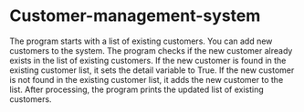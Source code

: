 # Customer-management-system
The program starts with a list of existing customers.
You can add new customers to the system.
The program checks if the new customer already exists in the list of existing customers.
If the new customer is found in the existing customer list, it sets the detail variable to True.
If the new customer is not found in the existing customer list, it adds the new customer to the list.
After processing, the program prints the updated list of existing customers.

